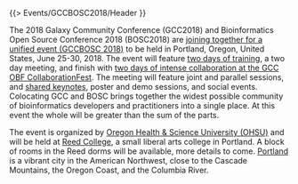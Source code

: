 {{> Events/GCCBOSC2018/Header }}

The 2018 Galaxy Community Conference (GCC2018) and Bioinformatics Open Source Conference 2018 (BOSC2018) are [joining together for a unified event (GCCBOSC 2018)](https://gccbosc2018.sched.com) to be held in Portland, Oregon, United States, June 25-30, 2018.  The event will feature [two days of training](https://gccbosc2018.sched.com/overview/type/Training), a two day meeting, and finish with [two days of intense collaboration at the GCC OBF CollaborationFest](https://gccbosc2018.sched.com/overview/type/CollaborationFest).  The meeting will feature joint and parallel sessions, and [shared keynotes](/src/events/gccbosc2018/keynotes/index.md), poster and demo sessions, and social events.  Colocating GCC and BOSC brings together the widest possible community of bioinformatics developers and practitioners into a single place.  At this event the whole will be greater than the sum of the parts.

The event is organized by [Oregon Health & Science University (OHSU)](https://www.ohsu.edu/) and will be held at [Reed College](http://www.reed.edu/), a small liberal arts college in Portland. A block of rooms in the Reed dorms will be available, more details to come. [Portland](/src/events/gccbosc2018/location/index.md) is a vibrant city in the American Northwest, close to the Cascade Mountains, the Oregon Coast, and the Columbia River. 

